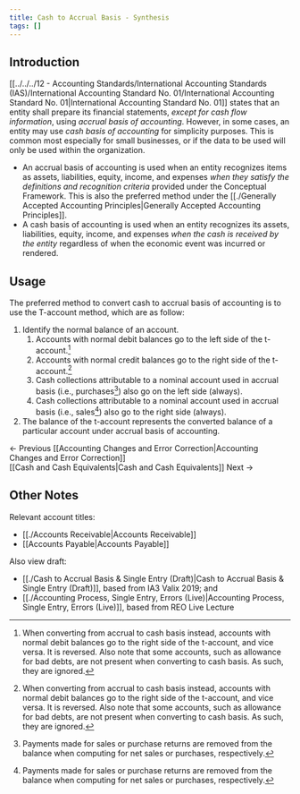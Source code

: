 ```yaml
---
title: Cash to Accrual Basis - Synthesis
tags: []
---
```


## Introduction
[[../../../12 - Accounting Standards/International Accounting Standards (IAS)/International Accounting Standard No. 01/International Accounting Standard No. 01|International Accounting Standard No. 01]] states that an entity shall prepare its financial statements, *except for cash flow information*, using *accrual basis of accounting*. However, in some cases, an entity may use *cash basis of accounting* for simplicity purposes. This is common most especially for small businesses, or if the data to be used will only be used within the organization.
- An accrual basis of accounting is used when an entity recognizes items as assets, liabilities, equity, income, and expenses *when they satisfy the definitions and recognition criteria* provided under the Conceptual Framework. This is also the preferred method under the [[./Generally Accepted Accounting Principles|Generally Accepted Accounting Principles]].
- A cash basis of accounting is used when an entity recognizes its assets, liabilities, equity, income, and expenses *when the cash is received by the entity* regardless of when the economic event was incurred or rendered.

## Usage
The preferred method to convert cash to accrual basis of accounting is to use the T-account method, which are as follow:
1. Identify the normal balance of an account.
	1. Accounts with normal debit balances go to the left side of the t-account.[^1]
	2. Accounts with normal credit balances go to the right side of the t-account.[^1]
	3. Cash collections attributable to a nominal account used in accrual basis (i.e., purchases[^2]) also go on the left side (always).
	4. Cash collections attributable to a nominal account used in accrual basis (i.e., sales[^2]) also go to the right side (always).
2. The balance of the t-account represents the converted balance of a particular account under accrual basis of accounting.

← Previous [[Accounting Changes and Error Correction|Accounting Changes and Error Correction]]  
[[Cash and Cash Equivalents|Cash and Cash Equivalents]] Next →
## Other Notes

Relevant account titles:
- [[./Accounts Receivable|Accounts Receivable]]
- [[Accounts Payable|Accounts Payable]]

Also view draft: 
- [[./Cash to Accrual Basis & Single Entry (Draft)|Cash to Accrual Basis & Single Entry (Draft)]], based from IA3 Valix 2019; and
- [[./Accounting Process, Single Entry, Errors (Live)|Accounting Process, Single Entry, Errors (Live)]], based from REO Live Lecture

[^1]: When converting from accrual to cash basis instead, accounts with normal debit balances go to the right side of the t-account, and vice versa. It is reversed. Also note that some accounts, such as allowance for bad debts, are not present when converting to cash basis. As such, they are ignored.
[^2]: Payments made for sales or purchase returns are removed from the balance when computing for net sales or purchases, respectively.
